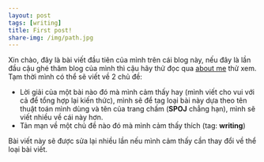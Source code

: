 ```yaml
---
layout: post
tags: [writing]
title: First post!
share-img: /img/path.jpg
---
```

  Xin chào, đây là bài viết đầu tiên của mình trên cái blog này, nếu đây là lần đầu cậu ghé thăm blog của mình thì cậu hãy thử đọc qua [about me](/aboutme) thử xem.  
  Tạm thời mình có thể sẽ viết về 2 chủ đề: 
* Lời giải của một bài nào đó mà mình cảm thấy hay (mình viết cho vui với cả để tổng hợp lại kiến thức), mình sẽ để tag loại bài này dựa theo tên thuật toán mình dùng và tên của trang chấm (**SPOJ** chẳng hạn), mình sẽ viết nhiều về cái này hơn.
* Tản mạn về một chủ đề nào đó mà mình cảm thấy thích (tag: **writing**)

Bài viết này sẽ được sửa lại nhiều lần nếu mình cảm thấy cần thay đổi về thể loại bài viết.
